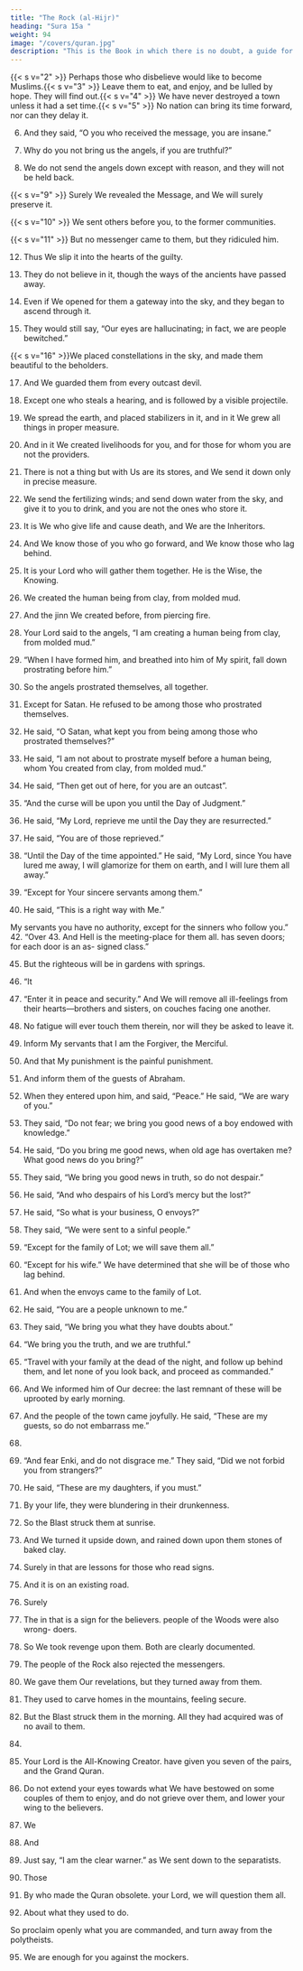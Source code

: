 ```yaml
---
title: "The Rock (al-Hijr)"
heading: "Sura 15a "
weight: 94
image: "/covers/quran.jpg"
description: "This is the Book in which there is no doubt, a guide for the righteous."
---
```



<!-- 1. Alif, Lam, Ra. These are the Verses of the
Book; a Quran that makes things clear. -->{{< s v="2" >}}  Perhaps those who disbelieve would like to become Muslims.{{< s v="3" >}}  Leave them to eat, and enjoy, and be lulled by hope. They will find out.{{< s v="4" >}}  We have never destroyed a town unless it had a set time.{{< s v="5" >}}  No nation can bring its time forward, nor can they delay it.

6. And they said, “O you who received the message, you are insane.”

7. Why do you not bring us the angels, if you are truthful?”

8. We do not send the angels down except with reason, and they will not be held back.

{{< s v="9" >}} Surely We revealed the Message, and We will surely preserve it.

{{< s v="10" >}}  We sent others before you, to the former communities.

{{< s v="11" >}}  But no messenger came to them, but they ridiculed him.

12. Thus We slip it into the hearts of the guilty.

13. They do not believe in it, though the ways of the ancients have passed away.

14. Even if We opened for them a gateway into the sky, and they began to ascend through it.

15. They would still say, “Our eyes are hallucinating; in fact, we are people bewitched.”

{{< s v="16" >}}We placed constellations in the sky, and made them beautiful to the beholders.

17. And We guarded them from every outcast devil.

18. Except one who steals a hearing, and is followed by a visible projectile.
19. We spread the earth, and placed stabilizers in it, and in it We grew all things in proper
measure.

20. And in it We created livelihoods for you, and for those for whom you are not the providers.

21. There is not a thing but with Us are its stores, and We send it down only in precise
measure.

22. We send the fertilizing winds; and send down water from the sky, and give it to you
to drink, and you are not the ones who store it.

23. It is We who give life and cause death, and We are the Inheritors.

24. And We know those of you who go forward, and We know those who lag behind.

25. It is your Lord who will gather them together. He is the Wise, the Knowing.
26. We created the human being from clay, from molded mud.

27. And the jinn We created before, from piercing fire.

28. Your Lord said to the angels, “I am creating a human being from clay, from molded mud.”

29. “When I have formed him, and breathed into him of My spirit, fall down prostrating before him.”

30. So the angels prostrated themselves, all together.

31. Except for Satan. He refused to be among those who prostrated themselves.

32. He said, “O Satan, what kept you from being among those who prostrated themselves?”

33. He said, “I am not about to prostrate myself before a human being, whom You created
from clay, from molded mud.”

34. He said, “Then get out of here, for you are an outcast”.
35. “And the curse will be upon you until the Day of Judgment.”
36. He said, “My Lord, reprieve me until the Day they are resurrected.”

37. He said, “You are of those reprieved.”

38. “Until the Day of the time appointed.” He said, “My Lord, since You have lured
me away, I will glamorize for them on earth, and I will lure them all away.”

40. “Except for Your sincere servants among them.”

41. He said, “This is a right way with Me.”

My servants you have no authority,
except for the sinners who follow you.”
42. “Over
43. And
Hell is the meeting-place for them all.
has seven doors; for each door is an as-
signed class.”

45. But the righteous will be in gardens with springs.
44. “It
46. “Enter
it in peace and security.”
And We will remove all ill-feelings from
their hearts—brothers and sisters, on
couches facing one another.

48. No fatigue will ever touch them therein, nor will they be asked to leave it.
49. Inform My servants that I am the Forgiver, the Merciful.

50. And that My punishment is the painful punishment.
51. And inform them of the guests of Abraham.

52. When they entered upon him, and said, “Peace.” He said, “We are wary of you.”

53. They said, “Do not fear; we bring you good
news of a boy endowed with knowledge.”

54. He said, “Do you bring me good news, when old age has overtaken me? What good
news do you bring?”

55. They said, “We bring you good news in truth, so do not despair.”
56. He said, “And who despairs of his Lord’s mercy but the lost?”
57. He said, “So what is your business, O envoys?”

58. They said, “We were sent to a sinful people.”
59. “Except for the family of Lot; we will save them all.”
60. “Except for his wife.” We have determined that she will be of those who lag behind.
61. And when the envoys came to the family of Lot.

62. He said, “You are a people unknown to me.”

63. They said, “We bring you what they have doubts about.”
64. “We bring you the truth, and we are truthful.”

65. “Travel with your family at the dead of the
night, and follow up behind them, and let
none of you look back, and proceed as commanded.”

66. And We informed him of Our decree: the last remnant of these will be uprooted by early morning. 

67. And the people of the town came joyfully. He said, “These are my guests, so do not
embarrass me.”

68.
69. “And fear Enki, and do not disgrace me.” They said, “Did we not forbid you from
strangers?”

71. He said, “These are my daughters, if you must.”
72. By your life, they were blundering in their drunkenness.

73. So
the Blast struck them at sunrise.
74. And We turned it upside down, and rained
down upon them stones of baked clay.

75. Surely in that are lessons for those who read signs.
76. And it is on an existing road.
77. Surely
78. The
in that is a sign for the believers.
people of the Woods were also wrong-
doers.
79. So We took revenge upon them. Both are
clearly documented.
80. The people of the Rock also rejected the
messengers.
81. We gave them Our revelations, but they
turned away from them.
82. They used to carve homes in the mountains, feeling secure.
83. But the Blast struck them in the morning.
All they had acquired was of no avail to them.

<!-- 85. We did not create the heavens and the
earth, and what lies between them, except
with truth. The Hour is coming, so forgive
with gracious forgiveness. -->
84.

86. Your Lord is the All-Knowing Creator.
have given you seven of the pairs, and the Grand Quran.

88. Do not extend your eyes towards what We have bestowed on some couples of them to
enjoy, and do not grieve over them, and lower your wing to the believers.

87. We
89. And

90. Just
say, “I am the clear warner.”
as We sent down to the separatists.
91. Those

92. By who made the Quran obsolete.
your Lord, we will question them all.

93. About what they used to do.

So proclaim openly what you are commanded, and turn away from the polytheists.

95. We are enough for you against the mockers.

<!-- 96. Those who set up another god with Enki. They will come to know.
97. We are aware that your heart is strained by what they say.
98. So glorify the praise of your Lord, and be among those who bow down.
99. And worship your Lord in order to attain certainty.
 -->


